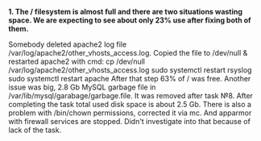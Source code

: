 **1. The / filesystem is almost full and there are two situations wasting space. We are expecting to see about only 23% use after fixing both of them.**

Somebody deleted apache2 log file /var/log/apache2/other_vhosts_access.log. Copied the file to /dev/null & restarted apache2 with cmd:
cp /dev/null /var/log/apache2/other_vhosts_access.log
sudo systemctl restart rsyslog
sudo systemctl restart apache
After that step 63% of / was free. Another issue was big, 2.8 Gb MySQL garbage file in /var/lib/mysql/garabage/garbage.file. It was removed after task №8. After completing the task total used disk space is about 2.5 Gb.
There is also a problem with /bin/chown permissions, corrected it via mc. And apparmor with firewall services are stopped. Didn't investigate into that because of lack of the task. 
